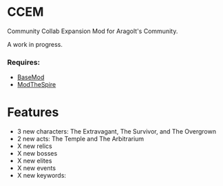 # CCEM #
Community Collab Expansion Mod for Aragolt's Community.

A work in progress.

### Requires:
 * [BaseMod](https://github.com/daviscook477/BaseMod/releases)
 * [ModTheSpire](https://github.com/kiooeht/ModTheSpire)
 
 # Features
 * 3 new characters: The Extravagant, The Survivor, and The Overgrown
 * 2 new acts: The Temple and The Arbitrarium
 * X new relics
 * X new bosses
 * X new elites
 * X new events
 * X new keywords: 
